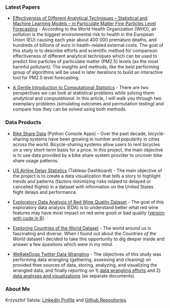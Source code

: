 ### Latest Papers

- [Effectiveness of Different Analytical Techniques – Statistical and Machine Learning Models – in Particulate Matter Fine Particles Level Forecasting](https://github.com/ksatola/Computational-Statistics/blob/master/phase01/start.ipynb) - According to the World Health Organization (WHO), air pollution is the biggest environmental risk to health in the European Union (EU) causing each year about 400 000 premature deaths, and hundreds of billions of euro in health-related external costs. The goal of this study is to describe efforts and scientific method for comparison effectiveness of different analytical techniques which can be used to predict fine particles of particulate matter (PM2.5) levels (as the most harmful pollutant). The insights and methods, like the best performing group of algorithms will be used in later iterations to build an interactive tool for PM2.5 level forecasting.

- [A Gentle Introduction to Computational Statistics](https://github.com/ksatola/Computational-Statistics/blob/master/README.md) - There are two perspectives we can look at statistical problems while solving them: _analytical_ and _computational_. In this article, I will walk you through two exemplary problems (simulating outcomes and permutation testing) and compare how they can be solved using both methods.


### Data Products

- [Bike Share Data](https://github.com/ksatola/Bike-Share-Data) (Python Console Apps) - Over the past decade, bicycle-sharing systems have been growing in number and popularity in cities across the world. Bicycle-sharing systems allow users to rent bicycles on a very short-term basis for a price. In this project, the main objective is to use data provided by a bike share system provider to uncover bike share usage patterns.

- [US Airline Delay Statistics](https://github.com/ksatola/US-Airline-Delay-Statistics) (Tableau Dashboard) - The main objective of the project is to create a data visualization that tells a story to highlight trends and patterns (factors minimizing risks related to delayed or cancelled flights) in a dataset with information on the United States flight delays and performance.

- [Exploratory Data Analysis of Red Wine Quality Dataset](https://ksatola.github.io/projects/EDA_RedWineQuality_Final.html) - The goal of this exploratory data analysis (EDA) is to understand better what red wine features may have most impact on red wine good or bad quality ([version with code in R](https://ksatola.github.io/projects/EDA_RedWineQuality_FinalwithCode.html)).

- [Exploring Countries of the World Dataset](https://github.com/ksatola/Countries-of-the-World/blob/master/BlogPost.md) - The world around us is fascinating and diverse. When I found out about the _Countries of the World_ dataset I decided to take this opportunity to dig deeper inside and answer a few questions which were in my mind.

- [WeRateDogs Twitter Data Wrangling](https://ksatola.github.io/projects/wrangle_act.html) - The objectives of this study was performing data wrangling (gathering, assessing and cleaning) on provided thee sources of data, storing, analyzing, and visualizing the wrangled data, and finally reporting on 1) [data wrangling efforts](https://ksatola.github.io/projects/wrangle_report.pdf) and 2) [data analyses and visualizations](https://ksatola.github.io/projects/wrangle_preso.pdf) (as separate documents).


### About Me

Krzysztof Satola: [LinkedIn Profile](https://www.linkedin.com/in/ksatola/) and [Github Repositories](https://github.com/ksatola).
